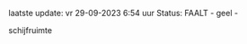laatste update: 
vr 29-09-2023  6:54   uur 
Status: FAALT - geel - 
<div class="service Y">schijfruimte</div>